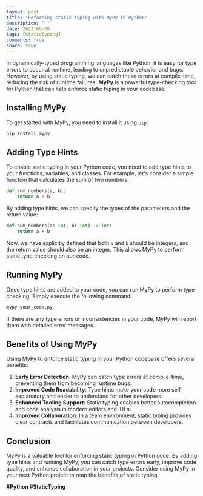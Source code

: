 ```yaml
---
layout: post
title: "Enforcing static typing with MyPy in Python"
description: " "
date: 2023-09-20
tags: [StaticTyping]
comments: true
share: true
---
```


In dynamically-typed programming languages like Python, it is easy for type errors to occur at runtime, leading to unpredictable behavior and bugs. However, by using static typing, we can catch these errors at compile-time, reducing the risk of runtime failures. **MyPy** is a powerful type-checking tool for Python that can help enforce static typing in your codebase.

## Installing MyPy

To get started with MyPy, you need to install it using `pip`:

```bash
pip install mypy
```

## Adding Type Hints

To enable static typing in your Python code, you need to add type hints to your functions, variables, and classes. For example, let's consider a simple function that calculates the sum of two numbers:

```python
def sum_numbers(a, b):
    return a + b
```

By adding type hints, we can specify the types of the parameters and the return value:

```python
def sum_numbers(a: int, b: int) -> int:
    return a + b
```

Now, we have explicitly defined that both `a` and `b` should be integers, and the return value should also be an integer. This allows MyPy to perform static type checking on our code.

## Running MyPy

Once type hints are added to your code, you can run MyPy to perform type checking. Simply execute the following command:

```bash
mypy your_code.py
```

If there are any type errors or inconsistencies in your code, MyPy will report them with detailed error messages.

## Benefits of Using MyPy

Using MyPy to enforce static typing in your Python codebase offers several benefits:

1. **Early Error Detection**: MyPy can catch type errors at compile-time, preventing them from becoming runtime bugs.
2. **Improved Code Readability**: Type hints make your code more self-explanatory and easier to understand for other developers.
3. **Enhanced Tooling Support**: Static typing enables better autocompletion and code analysis in modern editors and IDEs.
4. **Improved Collaboration**: In a team environment, static typing provides clear contracts and facilitates communication between developers.

## Conclusion

MyPy is a valuable tool for enforcing static typing in Python code. By adding type hints and running MyPy, you can catch type errors early, improve code quality, and enhance collaboration in your projects. Consider using MyPy in your next Python project to reap the benefits of static typing. 

**#Python #StaticTyping**